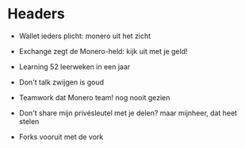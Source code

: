 ﻿# Headers

- Wallet
   ieders plicht:
   monero uit het zicht


- Exchange
   zegt de Monero-held:
   kijk uit met je geld!


- Learning
   52 leerweken in een jaar


- Don't talk
   zwijgen is goud


- Teamwork
   dat Monero team!
   nog nooit gezien


- Don't share
   mijn privésleutel met je delen?
   maar mijnheer, dat heet stelen


- Forks 
   vooruit met de vork
